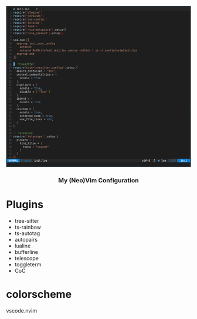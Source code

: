 ![Screenshot](./Screenshots.png)

<h3 align="center">My (Neo)Vim Configuration</h3>

# Plugins
- tree-sitter
- ts-rainbow
- ts-autotag
- autopairs
- lualine
- bufferline
- telescope
- toggleterm
- CoC
# colorscheme
vscode.nvim
